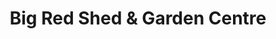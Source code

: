 ---
title: "Big Red Shed & Garden Centre"
url: /grimsby/big-red-shed-and-garden-centre/
shop: garden centre
---